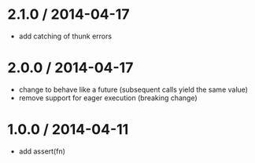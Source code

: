 
2.1.0 / 2014-04-17
==================

 * add catching of thunk errors

2.0.0 / 2014-04-17
==================

 * change to behave like a future (subsequent calls yield the same value)
 * remove support for eager execution (breaking change)

1.0.0 / 2014-04-11
==================

 * add assert(fn)
